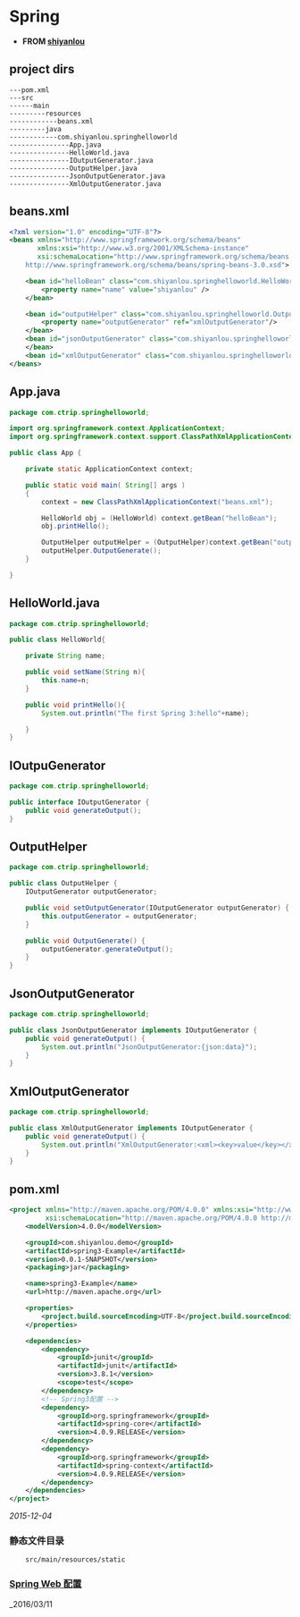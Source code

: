 #	Spring

*	**FROM [shiyanlou](https://www.shiyanlou.com/)**

##	project dirs

	---pom.xml
	---src
	------main
	---------resources
	------------beans.xml
	---------java
	------------com.shiyanlou.springhelloworld
	---------------App.java
	---------------HelloWorld.java
	---------------IOutputGenerator.java
	---------------OutputHelper.java
	---------------JsonOutputGenerator.java
	---------------XmlOutputGenerator.java

##	beans.xml

```xml
<?xml version="1.0" encoding="UTF-8"?>
<beans xmlns="http://www.springframework.org/schema/beans"
       xmlns:xsi="http://www.w3.org/2001/XMLSchema-instance"
       xsi:schemaLocation="http://www.springframework.org/schema/beans
    http://www.springframework.org/schema/beans/spring-beans-3.0.xsd">

    <bean id="helloBean" class="com.shiyanlou.springhelloworld.HelloWorld">
        <property name="name" value="shiyanlou" />
    </bean>

    <bean id="outputHelper" class="com.shiyanlou.springhelloworld.OutputHelper">
        <property name="outputGenerator" ref="xmlOutputGenerator"/>
    </bean>
    <bean id="jsonOutputGenerator" class="com.shiyanlou.springhelloworld.JsonOutputGenerator">
    </bean>
    <bean id="xmlOutputGenerator" class="com.shiyanlou.springhelloworld.XmlOutputGenerator"></bean>
</beans>
```

##	App.java

```java
package com.ctrip.springhelloworld;

import org.springframework.context.ApplicationContext;
import org.springframework.context.support.ClassPathXmlApplicationContext;

public class App {

    private static ApplicationContext context;

    public static void main( String[] args )
    {
        context = new ClassPathXmlApplicationContext("beans.xml");

        HelloWorld obj = (HelloWorld) context.getBean("helloBean");
        obj.printHello();

        OutputHelper outputHelper = (OutputHelper)context.getBean("outputHelper");
        outputHelper.OutputGenerate();
    }

}
```

##	HelloWorld.java

```java
package com.ctrip.springhelloworld;

public class HelloWorld{

    private String name;

    public void setName(String n){
        this.name=n;
    }

    public void printHello(){
        System.out.println("The first Spring 3:hello"+name);

    }
}
```

##	IOutpuGenerator
```java
package com.ctrip.springhelloworld;

public interface IOutputGenerator {
    public void generateOutput();
}
```

##	OutputHelper
```java
package com.ctrip.springhelloworld;

public class OutputHelper {
    IOutputGenerator outputGenerator;

    public void setOutputGenerator(IOutputGenerator outputGenerator) {
        this.outputGenerator = outputGenerator;
    }

    public void OutputGenerate() {
        outputGenerator.generateOutput();
    }
}
```

##	JsonOutputGenerator
```java
package com.ctrip.springhelloworld;

public class JsonOutputGenerator implements IOutputGenerator {
    public void generateOutput() {
        System.out.println("JsonOutputGenerator:{json:data}");
    }
}
```

##	XmlOutputGenerator
```java
package com.ctrip.springhelloworld;

public class XmlOutputGenerator implements IOutputGenerator {
    public void generateOutput() {
        System.out.println("XmlOutputGenerator:<xml><key>value</key></xml>");
    }
}
```

##	pom.xml

```xml
<project xmlns="http://maven.apache.org/POM/4.0.0" xmlns:xsi="http://www.w3.org/2001/XMLSchema-instance"
         xsi:schemaLocation="http://maven.apache.org/POM/4.0.0 http://maven.apache.org/xsd/maven-4.0.0.xsd">
    <modelVersion>4.0.0</modelVersion>

    <groupId>com.shiyanlou.demo</groupId>
    <artifactId>spring3-Example</artifactId>
    <version>0.0.1-SNAPSHOT</version>
    <packaging>jar</packaging>

    <name>spring3-Example</name>
    <url>http://maven.apache.org</url>

    <properties>
        <project.build.sourceEncoding>UTF-8</project.build.sourceEncoding>
    </properties>

    <dependencies>
        <dependency>
            <groupId>junit</groupId>
            <artifactId>junit</artifactId>
            <version>3.8.1</version>
            <scope>test</scope>
        </dependency>
        <!-- Spring3配置 -->
        <dependency>
            <groupId>org.springframework</groupId>
            <artifactId>spring-core</artifactId>
            <version>4.0.9.RELEASE</version>
        </dependency>
        <dependency>
            <groupId>org.springframework</groupId>
            <artifactId>spring-context</artifactId>
            <version>4.0.9.RELEASE</version>
        </dependency>
    </dependencies>
</project>
```

_2015-12-04_


### 静态文件目录

        src/main/resources/static


### [Spring Web 配置](http://blog.csdn.net/xiaoyu411502/article/details/48453513)


_2016/03/11